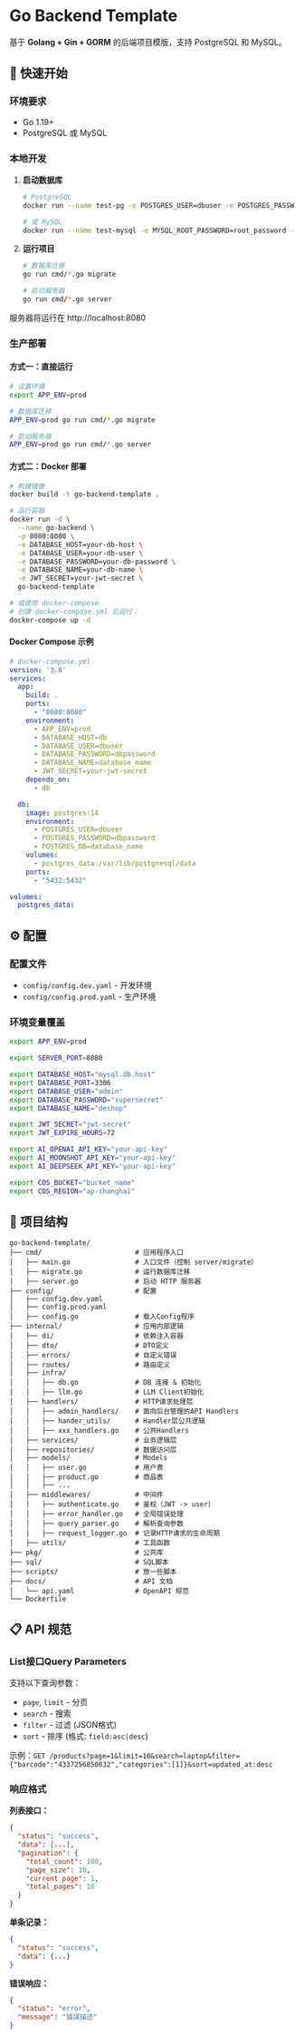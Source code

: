 # Go Backend Template

基于 **Golang + Gin + GORM** 的后端项目模版，支持 PostgreSQL 和 MySQL。

## 🚀 快速开始

### 环境要求
- Go 1.19+
- PostgreSQL 或 MySQL

### 本地开发

1. **启动数据库**
   ```bash
   # PostgreSQL
   docker run --name test-pg -e POSTGRES_USER=dbuser -e POSTGRES_PASSWORD=dbpassword -e POSTGRES_DB=database_name -p 5432:5432 -d postgres:14

   # 或 MySQL
   docker run --name test-mysql -e MYSQL_ROOT_PASSWORD=root_password -e MYSQL_USER=dbuser -e MYSQL_PASSWORD=dbpassword -e MYSQL_DATABASE=database_name -p 3306:3306 -d mysql:latest
   ```

2. **运行项目**
   ```bash
   # 数据库迁移
   go run cmd/*.go migrate

   # 启动服务器
   go run cmd/*.go server
   ```

服务器将运行在 http://localhost:8080

### 生产部署

#### 方式一：直接运行
```bash
# 设置环境
export APP_ENV=prod

# 数据库迁移
APP_ENV=prod go run cmd/*.go migrate

# 启动服务器
APP_ENV=prod go run cmd/*.go server
```

#### 方式二：Docker 部署
```bash
# 构建镜像
docker build -t go-backend-template .

# 运行容器
docker run -d \
  --name go-backend \
  -p 8080:8080 \
  -e DATABASE_HOST=your-db-host \
  -e DATABASE_USER=your-db-user \
  -e DATABASE_PASSWORD=your-db-password \
  -e DATABASE_NAME=your-db-name \
  -e JWT_SECRET=your-jwt-secret \
  go-backend-template

# 或使用 docker-compose
# 创建 docker-compose.yml 后运行：
docker-compose up -d
```

#### Docker Compose 示例
```yaml
# docker-compose.yml
version: '3.8'
services:
  app:
    build: .
    ports:
      - "8080:8080"
    environment:
      - APP_ENV=prod
      - DATABASE_HOST=db
      - DATABASE_USER=dbuser
      - DATABASE_PASSWORD=dbpassword
      - DATABASE_NAME=database_name
      - JWT_SECRET=your-jwt-secret
    depends_on:
      - db

  db:
    image: postgres:14
    environment:
      - POSTGRES_USER=dbuser
      - POSTGRES_PASSWORD=dbpassword
      - POSTGRES_DB=database_name
    volumes:
      - postgres_data:/var/lib/postgresql/data
    ports:
      - "5432:5432"

volumes:
  postgres_data:
```

## ⚙️ 配置

### 配置文件
- `config/config.dev.yaml` - 开发环境
- `config/config.prod.yaml` - 生产环境

### 环境变量覆盖
```bash
export APP_ENV=prod

export SERVER_PORT=8080

export DATABASE_HOST="mysql.db.host"
export DATABASE_PORT=3306
export DATABASE_USER="admin"
export DATABASE_PASSWORD="supersecret"
export DATABASE_NAME="deshop"

export JWT_SECRET="jwt-secret"
export JWT_EXPIRE_HOURS=72

export AI_OPENAI_API_KEY="your-api-key"
export AI_MOONSHOT_API_KEY="your-api-key"
export AI_DEEPSEEK_API_KEY="your-api-key"

export COS_BUCKET="bucket_name"
export COS_REGION="ap-shanghai"
```

## 📁 项目结构

```
go-backend-template/
├── cmd/                       # 应用程序入口
│   ├── main.go                # 入口文件（控制 server/migrate）
│   ├── migrate.go             # 运行数据库迁移
│   ├── server.go              # 启动 HTTP 服务器
├── config/                    # 配置
│   ├── config.dev.yaml
│   ├── config.prod.yaml
│   ├── config.go              # 载入Config程序
├── internal/                  # 应用内部逻辑
│   ├── di/                    # 依赖注入容器
│   ├── dto/                   # DTO定义
│   ├── errors/                # 自定义错误
│   ├── routes/                # 路由定义
│   ├── infra/
│   │   ├── db.go              # DB 连接 & 初始化
│   │   ├── llm.go             # LLM Client初始化
│   ├── handlers/              # HTTP请求处理层
│   │   ├── admin_handlers/    # 面向后台管理的API Handlers
│   │   ├── hander_utils/      # Handler层公共逻辑
│   │   ├── xxx_handlers.go    # 公共Handlers
│   ├── services/              # 业务逻辑层
│   ├── repositories/          # 数据访问层
│   ├── models/                # Models
│   │   ├── user.go            # 用户表
│   │   ├── product.go         # 商品表
│   │   ├── ...
│   ├── middlewares/           # 中间件
│   │   ├── authenticate.go    # 鉴权（JWT -> user）
│   │   ├── error_handler.go   # 全局错误处理
│   │   ├── query_parser.go    # 解析查询参数
│   │   ├── request_logger.go  # 记录HTTP请求的生命周期
│   ├── utils/                 # 工具函数
├── pkg/                       # 公共库
├── sql/                       # SQL脚本
├── scripts/                   # 放一些脚本
├── docs/                      # API 文档
│   └── api.yaml               # OpenAPI 规范
└── Dockerfile
```

## 📋 API 规范

### List接口Query Parameters
支持以下查询参数：
- `page`, `limit` - 分页
- `search` - 搜索
- `filter` - 过滤 (JSON格式)
- `sort` - 排序 (格式: `field:asc|desc`)

示例：`GET /products?page=1&limit=10&search=laptop&filter={"barcode":"4337256850032","categories":[1]}&sort=updated_at:desc`

### 响应格式

**列表接口：**
```json
{
  "status": "success",
  "data": [...],
  "pagination": {
    "total_count": 100,
    "page_size": 10,
    "current_page": 1,
    "total_pages": 10
  }
}
```

**单条记录：**
```json
{
  "status": "success",
  "data": {...}
}
```

**错误响应：**
```json
{
  "status": "error",
  "message": "错误描述"
}
```
